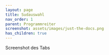 ```yaml
---
layout: page
title: Sudauswahl
nav_order: 1
parent: Programmreiter
screenshot: assets/images/just-the-docs.png
has_children: true
---
```


Screenshot des Tabs
